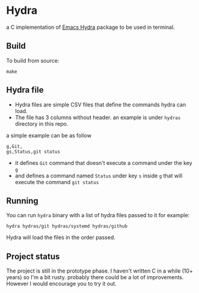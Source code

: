 Hydra
======

a C implementation of [Emacs Hydra](https://github.com/abo-abo/hydra) package to be used in terminal.

## Build

To build from source:

```
make
```

## Hydra file

* Hydra files are simple CSV files that define the commands hydra can load.
* The file has 3 columns without header. an example is under `hydras` directory in this repo.

a simple example can be as follow
```csv
g,Git,
gs,Status,git status
```

* it defines `Git` command that doesn't execute a command under the key `g`
* and defines a command named `Status` under key `s` inside `g` that will execute the command `git status`

## Running

You can run `hydra` binary with a list of hydra files passed to it for example:

```
hydra hydras/git hydras/systemd hydras/github
```

Hydra will load the files in the order passed.


## Project status

The project is still in the prototype phase. I haven't written C in a while (10+
years) so I'm a bit rusty. probably there could be a lot of improvements.
However I would encourage you to try it out.

